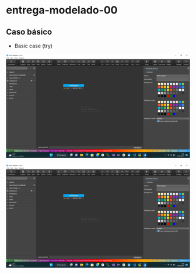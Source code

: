# entrega-modelado-00

## Caso básico

- Basic case (try)

![image](./content/prodando11.png)


![image](./content/prodando11.png)




